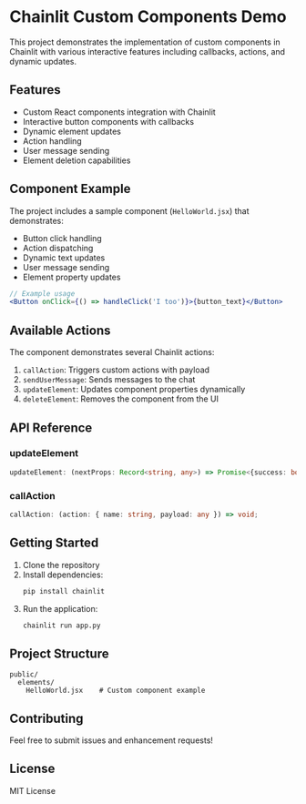 # Chainlit Custom Components Demo

This project demonstrates the implementation of custom components in Chainlit with various interactive features including callbacks, actions, and dynamic updates.

## Features

- Custom React components integration with Chainlit
- Interactive button components with callbacks
- Dynamic element updates
- Action handling
- User message sending
- Element deletion capabilities

## Component Example

The project includes a sample component (`HelloWorld.jsx`) that demonstrates:

- Button click handling
- Action dispatching
- Dynamic text updates
- User message sending
- Element property updates

```jsx
// Example usage
<Button onClick={() => handleClick('I too')}>{button_text}</Button>
```

## Available Actions

The component demonstrates several Chainlit actions:

1. `callAction`: Triggers custom actions with payload
2. `sendUserMessage`: Sends messages to the chat
3. `updateElement`: Updates component properties dynamically
4. `deleteElement`: Removes the component from the UI

## API Reference

### updateElement
```typescript
updateElement: (nextProps: Record<string, any>) => Promise<{success: boolean}>;
```

### callAction
```typescript
callAction: (action: { name: string, payload: any }) => void;
```

## Getting Started

1. Clone the repository
2. Install dependencies:
   ```bash
   pip install chainlit
   ```
3. Run the application:
   ```bash
   chainlit run app.py
   ```

## Project Structure

```
public/
  elements/
    HelloWorld.jsx    # Custom component example
```

## Contributing

Feel free to submit issues and enhancement requests!

## License

MIT License
